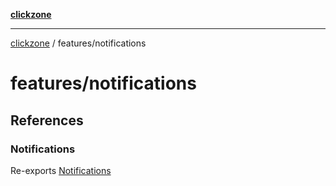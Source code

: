 [**clickzone**](../../README.md)

***

[clickzone](../../README.md) / features/notifications

# features/notifications

## References

### Notifications

Re-exports [Notifications](ui/Notifications/variables/Notifications.md)
